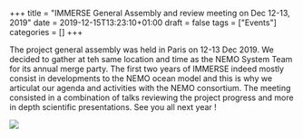 +++
title = "IMMERSE General Assembly and review meeting on Dec 12-13, 2019"
date = 2019-12-15T13:23:10+01:00
draft = false
tags = ["Events"]
categories = []
+++


The project general assembly was held in Paris on 12-13 Dec 2019. We decided to gather at teh same location and time as the NEMO System Team for its annual merge party. The first two years of IMMERSE indeed mostly consist in developments to the NEMO ocean model and this is why we articulat our agenda and activities with the NEMO consortium. The meeting consisted in a combination of talks reviewing the project progress and more in depth scientific presentations. See you all next year !    

![](/img/posts/immerse-agenda-general-assembly-dec2019.png)


